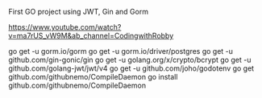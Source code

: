First GO project using JWT, Gin and Gorm

https://www.youtube.com/watch?v=ma7rUS_vW9M&ab_channel=CodingwithRobby

go get -u gorm.io/gorm
go get -u gorm.io/driver/postgres
go get -u github.com/gin-gonic/gin
go get -u golang.org/x/crypto/bcrypt
go get -u github.com/golang-jwt/jwt/v4
go get -u github.com/joho/godotenv
go get github.com/githubnemo/CompileDaemon
go install github.com/githubnemo/CompileDaemon